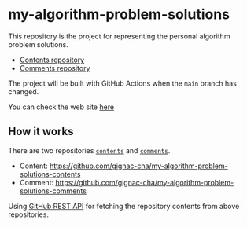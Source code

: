 # my-algorithm-problem-solutions
This repository is the project for representing the personal algorithm problem solutions.

* [Contents repository](https://github.com/gignac-cha/my-algorithm-problem-solutions-contents)
* [Comments repository](https://github.com/gignac-cha/my-algorithm-problem-solutions-comments)

The project will be built with GitHub Actions when the `main` branch has changed.

You can check the web site [here](https://gignac-cha.github.io/my-algorithm-problem-solutions)

## How it works

There are two repositories [`contents`](https://github.com/gignac-cha/my-algorithm-problem-solutions-contents) and [`comments`](https://github.com/gignac-cha/my-algorithm-problem-solutions-comments).

* Content: https://github.com/gignac-cha/my-algorithm-problem-solutions-contents
* Comment: https://github.com/gignac-cha/my-algorithm-problem-solutions-comments

Using [GitHub REST API](https://docs.github.com/en/rest/repos/contents) for fetching the repository contents from above repositories.
